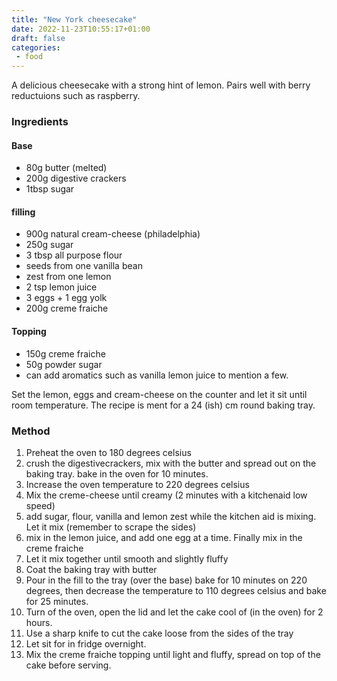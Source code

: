 ```yaml
---
title: "New York cheesecake"
date: 2022-11-23T10:55:17+01:00
draft: false
categories: 
 - food
---
```


A delicious cheesecake with a strong hint of lemon. Pairs well with berry reductuions such as raspberry. 

### Ingredients 
#### Base
* 80g butter (melted)
* 200g digestive crackers 
* 1tbsp sugar 

#### filling 
* 900g natural cream-cheese (philadelphia)
* 250g sugar 
* 3 tbsp all purpose flour 
* seeds from one vanilla bean 
* zest from one lemon 
* 2 tsp lemon juice 
* 3 eggs + 1 egg yolk 
* 200g creme fraiche

#### Topping
* 150g creme fraiche 
* 50g powder sugar 
* can add aromatics such as vanilla lemon juice to mention a few.


Set the lemon, eggs and cream-cheese on the counter and let it sit until room temperature. The recipe is ment for a 24 (ish) cm round baking tray.

### Method

1. Preheat the oven to 180 degrees celsius 
2. crush the digestivecrackers, mix with the butter and spread out on the baking tray. bake in the oven for 10 minutes. 
3. Increase the oven temperature to 220 degrees celsius 
4. Mix the creme-cheese until creamy (2 minutes with a kitchenaid low speed)
5. add sugar, flour, vanilla and lemon zest while the kitchen aid is mixing. Let it mix (remember to scrape the sides)
6. mix in the lemon juice, and add one egg at a time. Finally mix in the creme fraiche 
7. Let it mix together until smooth and slightly fluffy 
8. Coat the baking tray with butter
9. Pour in the fill to the tray (over the base) bake for 10 minutes on 220 degrees, then decrease the temperature to 110 degrees celsius and bake for 25 minutes. 
10. Turn of the oven, open the lid and let the cake cool of (in the oven) for 2 hours. 
11. Use a sharp knife to cut the cake loose from the sides of the tray
12. Let sit for in fridge overnight.
13. Mix the creme fraiche topping until light and fluffy, spread on top of the cake before serving. 
